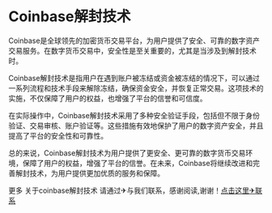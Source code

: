 # Coinbase解封技术

Coinbase是全球领先的加密货币交易平台，为用户提供了安全、可靠的数字资产交易服务。在数字货币交易中，安全性是至关重要的，尤其是当涉及到解封技术时。

Coinbase解封技术是指用户在遇到账户被冻结或资金被冻结的情况下，可以通过一系列流程和技术手段来解除冻结，确保资金安全，并恢复正常交易。这项技术的实施，不仅保障了用户的权益，也增强了平台的信誉和可信度。

在实际操作中，Coinbase解封技术采用了多种安全验证手段，包括但不限于身份验证、交易审核、账户验证等。这些措施有效地保护了用户的数字资产安全，并且提高了平台的安全性和可靠性。

总的来说，Coinbase解封技术为用户提供了更安全、更可靠的数字货币交易环境，保障了用户的权益，增强了平台的信誉。在未来，Coinbase将继续改进和完善解封技术，为用户提供更加优质的服务和保障。

更多 关于coinbase解封技术 请通过✈与我们联系，感谢阅读,谢谢！[点击这里✈联系](https://t.me/LM999bot)